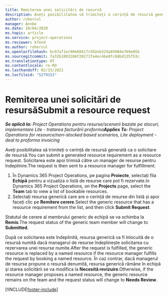 ```yaml
---
title: Remiterea unei solicitări de resursă
description: Aveți posibilitatea să trimiteți o cerință de resursă generată ca o solicitare de resursă. Solicitarea este apoi trimisă către un manager de resurse pentru îndeplinire.
author: ruhercul
manager: Annbe
ms.date: 10/04/2020
ms.topic: article
ms.service: project-operations
ms.reviewer: kfend
ms.author: ruhercul
ms.openlocfilehash: bc97af1ec90e60417c502eb329a85004e769e05b
ms.sourcegitcommit: fa32b1893286f20271fa4ec4be8fc68bd135f53c
ms.translationtype: HT
ms.contentlocale: ro-RO
ms.lasthandoff: 02/15/2021
ms.locfileid: "5279153"
---
```

# <a name="submit-a-resource-request"></a><span data-ttu-id="8e641-104">Remiterea unei solicitări de resursă</span><span class="sxs-lookup"><span data-stu-id="8e641-104">Submit a resource request</span></span>

<span data-ttu-id="8e641-105">_**Se aplică la:** Project Operations pentru resurse/scenarii bazate pe stocuri, implementare Lite - tratarea facturării proforma_</span><span class="sxs-lookup"><span data-stu-id="8e641-105">_**Applies To:** Project Operations for resource/non-stocked based scenarios, Lite deployment - deal to proforma invoicing_</span></span>

<span data-ttu-id="8e641-106">Aveți posibilitatea să trimiteți o cerință de resursă generată ca o solicitare de resursă.</span><span class="sxs-lookup"><span data-stu-id="8e641-106">You can submit a generated resource requirement as a resource request.</span></span> <span data-ttu-id="8e641-107">Solicitarea este apoi trimisă către un manager de resurse pentru îndeplinire.</span><span class="sxs-lookup"><span data-stu-id="8e641-107">The request is then sent to a resource manager for fulfillment.</span></span>

1. <span data-ttu-id="8e641-108">În Dynamics 365 Project Operations, pe pagina **Proiecte**, selectați fila **Echipă** pentru a vizualiza o listă de resurse care pot fi rezervate.</span><span class="sxs-lookup"><span data-stu-id="8e641-108">In Dynamics 365 Project Operations, on the **Projects** page, select the **Team** tab to view a list of bookable resources.</span></span> 
2. <span data-ttu-id="8e641-109">Selectați resursa generică care are o cerință de resurse din listă și apoi faceți clic pe **Remitere cerere**.</span><span class="sxs-lookup"><span data-stu-id="8e641-109">Select the generic resource that has a resource requirement from the list, and then click **Submit Request**.</span></span>

<span data-ttu-id="8e641-110">Statutul de cerere al membrului generic de echipă se va schimba la **Remis**.</span><span class="sxs-lookup"><span data-stu-id="8e641-110">The request status of the generic team member will change to **Submitted**.</span></span>

<span data-ttu-id="8e641-111">După ce solicitarea este îndeplinită, resursa generică va fi înlocuită de o resursă numită dacă managerul de resurse îndeplinește solicitarea cu rezervarea unei resurse numite.</span><span class="sxs-lookup"><span data-stu-id="8e641-111">After the request is fulfilled, the generic resource is replaced by a named resource if the resource manager fulfills the request by booking a named resource.</span></span> <span data-ttu-id="8e641-112">În caz contrar, dacă managerul de resurse propune o resursă denumită, resursa generică rămâne în echipă și starea solicitării se va modifica la **Necesită revizuire**.</span><span class="sxs-lookup"><span data-stu-id="8e641-112">Otherwise, if the resource manager proposes a named resource, the generic resource remains on the team and the request status will change to **Needs Review**.</span></span>


[!INCLUDE[footer-include](../includes/footer-banner.md)]